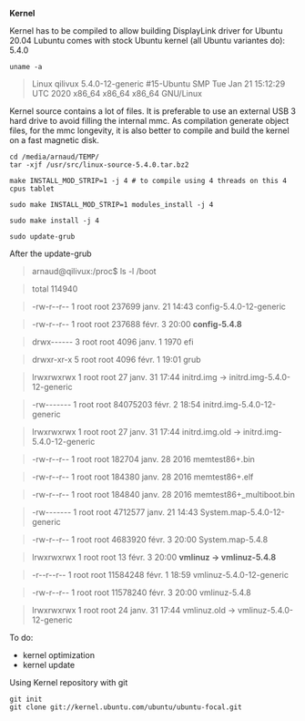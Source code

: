 **Kernel**

Kernel has to be compiled to allow building DisplayLink driver for Ubuntu 20.04
Lubuntu comes with stock Ubuntu kernel (all Ubuntu variantes do): 5.4.0

`uname -a`
> Linux qilivux 5.4.0-12-generic #15-Ubuntu SMP Tue Jan 21 15:12:29 UTC 2020 x86_64 x86_64 x86_64 GNU/Linux



Kernel source contains a lot of files. It is preferable to use an external USB 3 hard drive to avoid filling the internal mmc. As compilation generate object files, for the mmc longevity, it is also better to compile and build the kernel on a fast magnetic disk.

```
cd /media/arnaud/TEMP/
tar -xjf /usr/src/linux-source-5.4.0.tar.bz2 

make INSTALL_MOD_STRIP=1 -j 4 # to compile using 4 threads on this 4 cpus tablet

sudo make INSTALL_MOD_STRIP=1 modules_install -j 4

sudo make install -j 4

sudo update-grub
``` 

After the update-grub
> arnaud@qilivux:/proc$ ls -l /boot

> total 114940

> -rw-r--r-- 1 root root   237699 janv. 21 14:43 config-5.4.0-12-generic

> -rw-r--r-- 1 root root   237688 févr.  3 20:00 **config-5.4.8**

> drwx------ 3 root root     4096 janv.  1  1970 efi

> drwxr-xr-x 5 root root     4096 févr.  1 19:01 grub

> lrwxrwxrwx 1 root root       27 janv. 31 17:44 initrd.img -> initrd.img-5.4.0-12-generic

> -rw------- 1 root root 84075203 févr.  2 18:54 initrd.img-5.4.0-12-generic

> lrwxrwxrwx 1 root root       27 janv. 31 17:44 initrd.img.old -> initrd.img-5.4.0-12-generic

> -rw-r--r-- 1 root root   182704 janv. 28  2016 memtest86+.bin

> -rw-r--r-- 1 root root   184380 janv. 28  2016 memtest86+.elf

> -rw-r--r-- 1 root root   184840 janv. 28  2016 memtest86+_multiboot.bin

> -rw------- 1 root root  4712577 janv. 21 14:43 System.map-5.4.0-12-generic

> -rw-r--r-- 1 root root  4683920 févr.  3 20:00 System.map-5.4.8

> lrwxrwxrwx 1 root root       13 févr.  3 20:00 **vmlinuz -> vmlinuz-5.4.8**

> -r--r--r-- 1 root root 11584248 févr.  1 18:59 vmlinuz-5.4.0-12-generic

> -rw-r--r-- 1 root root 11578240 févr.  3 20:00 vmlinuz-5.4.8

> lrwxrwxrwx 1 root root       24 janv. 31 17:44 vmlinuz.old -> vmlinuz-5.4.0-12-generic



To do: 
* kernel optimization
* kernel update

Using Kernel repository with git
```
git init 
git clone git://kernel.ubuntu.com/ubuntu/ubuntu-focal.git
```
